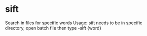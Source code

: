 # sift
Search in files for specific words
Usage: sift needs to be in specific directory, open batch file then type -sift {word}
